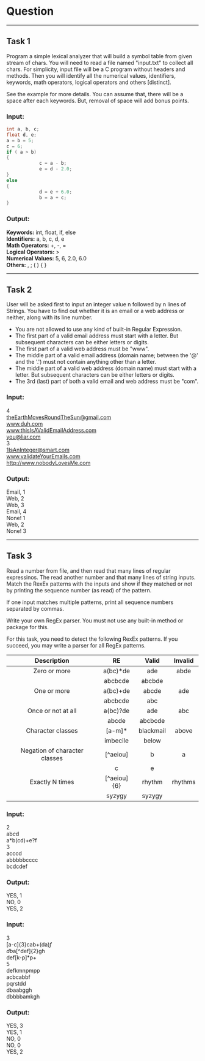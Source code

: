 # Question



* * *



## Task 1

Program a simple lexical analyzer that will build a symbol table from given stream of chars. You will need to read a file named "input.txt" to collect all chars. For simplicity, input file will be a C program without headers and methods. Then you will identify all the numerical values, identifiers, keywords, math operators, logical operators and others [distinct].

See the example for more details. You can assume that, there will be a space after each keywords. But, removal of space will add bonus points.

### Input:

```c
int a, b, c;
float d, e;
a = b = 5;
c = 6;
if ( a > b)
{
            c = a - b;
            e = d - 2.0;
}
else
{
            d = e + 6.0;
            b = a + c;
}
```

### Output:

**Keywords:** int, float, if, else  
 **Identifiers:** a, b, c, d, e  
 **Math Operators:** +, -, =  
 **Logical Operators:** >  
 **Numerical Values:** 5, 6, 2.0, 6.0  
 **Others:** , ; ( ) { }  
 
 
 
 * * *



## Task 2

User will be asked first to input an integer value n followed by n lines of Strings. You have to find out whether it is an email or a web address or neither, along with its line number.

  - You are not allowed to use any kind of built-in Regular Expression.
  - The first part of a valid email address must start with a letter. But subsequent characters can be either letters or digits.
  - The first part of a valid web address must be "www".
  - The middle part of a valid email address (domain name; between the '@' and the '.') must not contain anything other than a letter.
  - The middle part of a valid web address (domain name) must start with a letter. But subsequent characters can be either letters or digits.
  - The 3rd (last) part of both a valid email and web address must be "com".

### Input:

4  
theEarthMovesRoundTheSun@gmail.com  
www.duh.com  
www.thisIsAValidEmailAddress.com  
you@liar.com  
3  
1IsAnInteger@smart.com  
www.validateYourEmails.com  
http://www.nobodyLovesMe.com  

### Output:

Email, 1  
Web, 2  
Web, 3  
Email, 4  
None! 1  
Web, 2  
None! 3  



 * * *



## Task 3

Read a number from file, and then read that many lines of regular expressinos. The read another number and that many lines of string inputs. Match the RexEx patterns with the inputs and show if they matched or not by printing the sequence number (as read) of the pattern.

If one input matches multiple patterns, print all sequence numbers separated by commas.

Write your own RegEx parser. You must not use any built-in method or package for this.

For this task, you need to detect the following RexEx patterns. If you succeed, you may write a parser for all RegEx patterns.

Description |  RE  | Valid | Invalid
:---:|:---:|:---:|:---:
Zero or more | a(bc)*de | ade | abde
 | | abcbcde | abcbde
One or more | a(bc)+de | abcde | ade
 | | abcbcde | abc
Once or not at all | a(bc)?de | ade | abc
 | | abcde | abcbcde
Character classes | [a-m]* | blackmail | above
 | | imbecile | below
Negation of character classes | [^aeiou] | b | a
 | | c | e
Exactly N times | [^aeiou]{6} | rhythm | rhythms
 | | syzygy | syzygy

### Input:

2  
ab*c*d  
a*b(cd)+e?f  
3  
acccd  
abbbbbcccc  
bcdcdef  

### Output:

YES, 1  
NO, 0  
YES, 2  
 
### Input:

3  
[a-c]{3}cab+(da)*f  
db*a[^def]{2}gh  
def[k-p]*p+  
5  
defkmnpmpp  
acbcabbf  
pqrstdd  
dbaabggh  
dbbbbamkgh  

### Output:

YES, 3  
YES, 1  
NO, 0  
NO, 0  
YES, 2  


